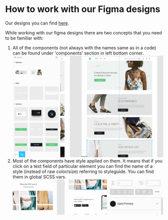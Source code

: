# How to work with our Figma designs

Our designs you can find [here](https://www.figma.com/file/N0Ct95cSAoODNv7zYS01ng/Storefront-UI-%7C-Design-System?node-id=127%3A1054).

While working with our figma designs there are two concepts that you need to be familiar with:

1. All of the components (not always with the names same as in a code) can be found under 'components' section in left bottom corner.
![](../assets/figma-components.jpg)
2. Most of the components have style applied on them. It means that if you click on a text field of particular element you can find the name of a style (instead of raw color/size) referring to styleguide. You can find them in global SCSS vars.
![](../assets/figma-styles.jpg)

